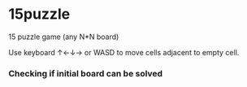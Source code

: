 # 15puzzle
15 puzzle game (any N*N board)

Use keyboard ↑←↓→ or WASD to move cells adjacent to empty cell.

### Checking if initial board can be solved
